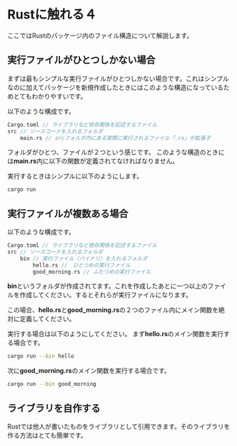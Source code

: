 # Rustに触れる４
ここではRustのパッケージ内のファイル構造について解説します。

## 実行ファイルがひとつしかない場合
まずは最もシンプルな実行ファイルがひとつしかない場合です。これはシンプルなのに加えてパッケージを新規作成したときにはこのような構造になっているためとてもわかりやすいです。

以下のような構成です。
```rs
Cargo.toml // ライブラリなど依存関係を記述するファイル
src // ソースコードを入れるフォルダ
    main.rs // srcフォルダ内にある実際に実行されるファイル「.rs」が拡張子
```

フォルダがひとつ、ファイルが２つという感じです。
このような構造のときには**main.rs**内に以下の関数が定義されてなければなりません。

実行するときはシンプルに以下のようにします。
```bash
cargo run
```

## 実行ファイルが複数ある場合
以下のような構成です。
```rs
Cargo.toml // ライブラリなど依存関係を記述するファイル
src // ソースコードを入れるフォルダ
    bin // 実行ファイル（バイナリ）を入れるフォルダ
        hello.rs //　ひとつめの実行ファイル
        good_morning.rs // ふたつめの実行ファイル
```

**bin**というフォルダが作成されてます。これを作成したあとに一つ以上のファイルを作成してください。するとそれらが実行ファイルになります。

この場合、**hello.rs**と**good_morning.rs**の２つのファイル内にメイン関数を絶対に定義してください。

実行する場合は以下のようにしてください。
まず**hello.rs**のメイン関数を実行する場合です。
```bash
cargo run --bin hello
```
次に**good_morning.rs**のメイン関数を実行する場合です。
```bash
cargo run --bin good_morning
```

## ライブラリを自作する
Rustでは他人が書いたものをライブラリとして引用できます。そのライブラリを作る方法はとても簡単です。